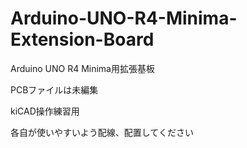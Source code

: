 # Arduino-UNO-R4-Minima-Extension-Board

Arduino UNO R4 Minima用拡張基板

PCBファイルは未編集

kiCAD操作練習用

各自が使いやすいよう配線、配置してください
